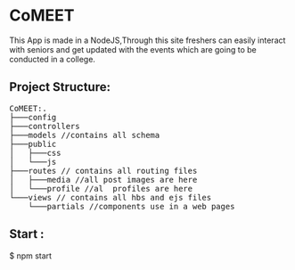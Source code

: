 # CoMEET
This App is made in a NodeJS,Through this site freshers can easily interact with seniors and get updated with the events which are going to be conducted in a college.  
## Project Structure:
<pre>
CoMEET:.
├───config
├───controllers
├───models //contains all schema 
├───public
│   ├───css
│   └───js
├───routes // contains all routing files
│   ├───media //all post images are here
│   └───profile //al  profiles are here
└───views // contains all hbs and ejs files 
    └───partials //components use in a web pages
</pre>
## Start : 
$ npm start


